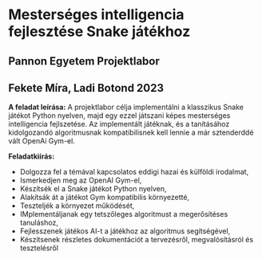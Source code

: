 # Mesterséges intelligencia fejlesztése Snake játékhoz
## Pannon Egyetem Projektlabor
## Fekete Míra, Ladi Botond 2023
**A feladat leírása:**
A projektlabor célja implementálni a klasszikus Snake játékot Python nyelven, majd egy ezzel játszani képes mesterséges intelligencia fejlszetése. Az implementált játéknak, és a tanításához kidolgozandó algoritmusnak kompatibilisnek kell lennie a már sztenderddé vált OpenAi Gym-el.

**Feladatkiírás:**
- Dolgozza fel a témával kapcsolatos eddigi hazai és külföldi irodalmat,
- Ismerkedjen meg az OpenAI Gym-el,
- Készítsék el a Snake játékot Python nyelven,
- Alakítsák át a játékot Gym kompatibilis környezetté,
- Teszteljék a környezet működését,
- IMplementáljanak egy tetszőleges algoritmust a megerősítéses tanuláshoz,
- Fejlesszenek játékos AI-t a játékhoz az algoritmus segítségével,
- Készítsenek részletes dokumentációt a tervezésről, megvalósításról és tesztelésről